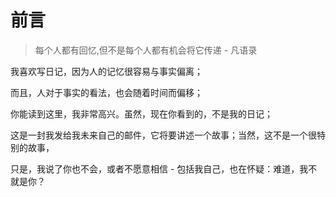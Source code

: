 # 前言


> 每个人都有回忆,但不是每个人都有机会将它传递 - 凡语录

我喜欢写日记，因为人的记忆很容易与事实偏离；

而且，人对于事实的看法，也会随着时间而偏移；

你能读到这里，我非常高兴。虽然，现在你看到的，不是我的日记；

这是一封我发给我未来自己的邮件，它将要讲述一个故事；当然，这不是一个很特别的故事，

只是，我说了你也不会，或者不愿意相信 - 包括我自己，也在怀疑：难道，我不就是你？

